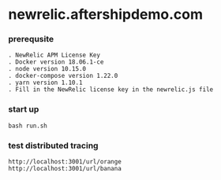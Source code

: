 # newrelic.aftershipdemo.com

### prerequsite
```
. NewRelic APM License Key
. Docker version 18.06.1-ce
. node version 10.15.0
. docker-compose version 1.22.0
. yarn version 1.10.1
. Fill in the NewRelic license key in the newrelic.js file

```

### start up
```
bash run.sh
```


### test distributed tracing
```
http://localhost:3001/url/orange
http://localhost:3001/url/banana
```
